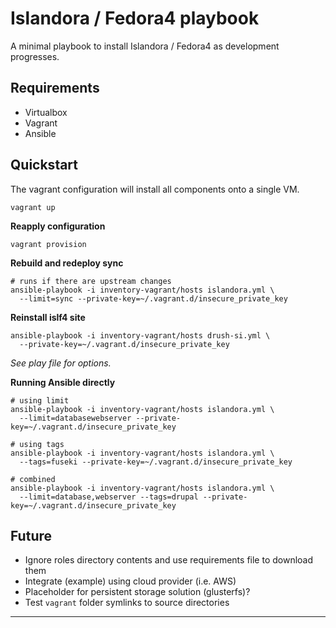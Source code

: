 Islandora / Fedora4 playbook
============================

A minimal playbook to install Islandora / Fedora4 as development progresses.

Requirements
------------

- Virtualbox
- Vagrant
- Ansible

Quickstart
----------

The vagrant configuration will install all components onto a single VM.

```
vagrant up
```

**Reapply configuration**

```
vagrant provision
```

**Rebuild and redeploy sync**

```
# runs if there are upstream changes
ansible-playbook -i inventory-vagrant/hosts islandora.yml \
  --limit=sync --private-key=~/.vagrant.d/insecure_private_key
```

**Reinstall islf4 site**

```
ansible-playbook -i inventory-vagrant/hosts drush-si.yml \
  --private-key=~/.vagrant.d/insecure_private_key
```

_See play file for options._

**Running Ansible directly**

```
# using limit
ansible-playbook -i inventory-vagrant/hosts islandora.yml \
  --limit=databasewebserver --private-key=~/.vagrant.d/insecure_private_key

# using tags
ansible-playbook -i inventory-vagrant/hosts islandora.yml \
  --tags=fuseki --private-key=~/.vagrant.d/insecure_private_key

# combined
ansible-playbook -i inventory-vagrant/hosts islandora.yml \
  --limit=database,webserver --tags=drupal --private-key=~/.vagrant.d/insecure_private_key
```

Future
------

- Ignore roles directory contents and use requirements file to download them
- Integrate (example) using cloud provider (i.e. AWS)
- Placeholder for persistent storage solution (glusterfs)?
- Test `vagrant` folder symlinks to source directories

---
